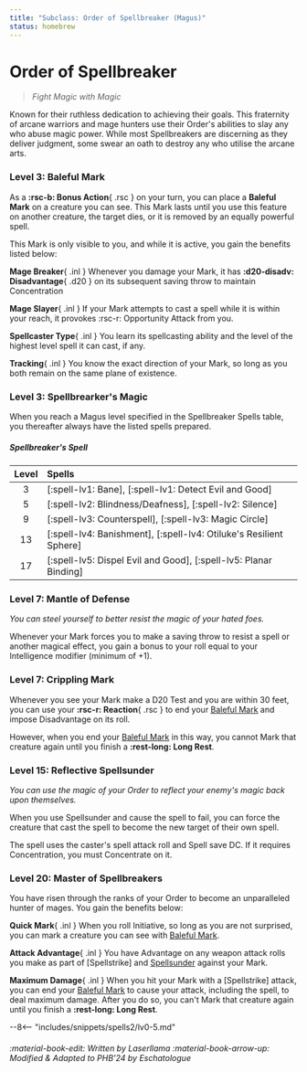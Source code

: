 ```yaml
---
title: "Subclass: Order of Spellbreaker (Magus)"
status: homebrew
---
```


<p style="display:none">
Fight Magic with Magic
</p>

# Order of Spellbreaker

> *Fight Magic with Magic*

Known for their ruthless dedication to achieving their goals. This fraternity of arcane warriors and mage hunters use their Order's abilities to slay any who abuse magic power. While most Spellbreakers are discerning as they deliver judgment, some swear an oath to destroy any who utilise the arcane arts.

### Level 3: Baleful Mark

As a **:rsc-b: Bonus Action**{ .rsc } on your turn, you can place a **Baleful Mark** on a creature you can see. This Mark lasts until you use this feature on another creature, the target dies, or it is removed by an equally powerful spell.

This Mark is only visible to you, and while it is active, you gain the benefits listed below:

**Mage Breaker**{ .inl } Whenever you damage your Mark, it has **:d20-disadv: Disadvantage**{ .d20 } on its subsequent saving throw to maintain Concentration

**Mage Slayer**{ .inl } If your Mark attempts to cast a spell while it is within your reach, it provokes :rsc-r: Opportunity Attack from you.

**Spellcaster Type**{ .inl } You learn its spellcasting ability and the level of the highest level spell it can cast, if any.

**Tracking**{ .inl } You know the exact direction of your Mark, so long as you both remain on the same plane of existence.

### Level 3: Spellbrearker's Magic

When you reach a Magus level specified in the Spellbreaker Spells table, you thereafter always have the listed spells prepared.

##### Spellbreaker's Spell

| Level | Spells |
|:-:|:--|
| 3 | [:spell-lv1: Bane], [:spell-lv1: Detect Evil and Good] |
| 5 | [:spell-lv2: Blindness/Deafness], [:spell-lv2: Silence] |
| 9 | [:spell-lv3: Counterspell], [:spell-lv3: Magic Circle] |
| 13 | [:spell-lv4: Banishment], [:spell-lv4: Otiluke's Resilient Sphere] |
| 17 | [:spell-lv5: Dispel Evil and Good], [:spell-lv5: Planar Binding] |

### Level 7: Mantle of Defense

*You can steel yourself to better resist the magic of your hated foes.*

Whenever your Mark forces you to make a saving throw to resist a spell or another magical effect, you gain a bonus to your roll equal to your Intelligence modifier (minimum of +1).

### Level 7: Crippling Mark

Whenever you see your Mark make a D20 Test and you are within 30 feet, you can use your **:rsc-r: Reaction**{ .rsc } to end your [Baleful Mark] and impose Disadvantage on its roll.

However, when you end your [Baleful Mark] in this way, you cannot Mark that creature again until you finish a **:rest-long: Long Rest**.

### Level 15: Reflective Spellsunder

*You can use the magic of your Order to reflect your enemy's magic back upon themselves.*

When you use Spellsunder and cause the spell to fail, you can force the creature that cast the spell to become the new target of their own spell.

The spell uses the caster's spell attack roll and Spell save DC. If it requires Concentration, you must Concentrate on it.

### Level 20: Master of Spellbreakers

You have risen through the ranks of your Order to become an unparalleled hunter of mages. You gain the benefits below:

**Quick Mark**{ .inl } When you roll Initiative, so long as you are not surprised, you can mark a creature you can see with [Baleful Mark].

**Attack Advantage**{ .inl } You have Advantage on any weapon attack rolls you make as part of [Spellstrike] and [Spellsunder] against your Mark.

**Maximum Damage**{ .inl } When you hit your Mark with a [Spellstrike] attack, you can end your [Baleful Mark] to cause your attack, including the spell, to deal maximum damage. After you do so, you can't Mark that creature again until you finish a **:rest-long: Long Rest**.

[Baleful Mark]: #level-3-baleful-mark
[Spellsight]: index.md#level-5-spellsight
[Spellsunder]: index.md#level-9-spellsunder

--8<-- "includes/snippets/spells2/lv0-5.md"

###### :material-book-edit: Written by *Laserllama* :material-book-arrow-up: Modified & Adapted to PHB'24 by *Eschatologue*